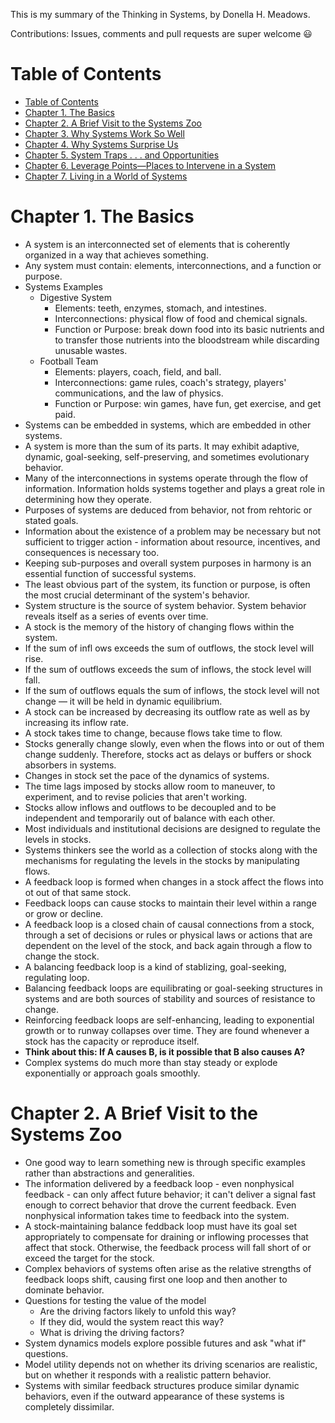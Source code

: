 


This is my summary of the Thinking in Systems, by Donella H. Meadows.

Contributions: Issues, comments and pull requests are super welcome 😃
<!-- TOC depthFrom:1 depthTo:6 withLinks:1 updateOnSave:1 orderedList:0 -->
# Table of Contents
- [Table of Contents](#table-of-contents)
- [Chapter 1. The Basics](#chapter-1-the-basics)
- [Chapter 2. A Brief Visit to the Systems Zoo](#chapter-2-a-brief-visit-to-the-systems-zoo)
- [Chapter 3. Why Systems Work So Well ](#chapter-3-why-systems-work-so-well)
- [Chapter 4. Why Systems Surprise Us](#chapter-4-why-systems-surprise-us)
- [Chapter 5. System Traps . . . and Opportunities](#chapter-5-systems-traps-and-opportunities)
- [Chapter 6. Leverage Points—Places to Intervene in a System ](#chapter-6-leverage-points-places-to-intervence-in-a-system)
- [Chapter 7. Living in a World of Systems](#chapter-7-living-in-a-world-of-systems)
<!-- /TOC -->

# Chapter 1. The Basics
 - A system is an interconnected set of elements that is coherently
   organized in a way that achieves something.
 - Any system must contain: elements, interconnections, and a function
   or purpose.
 - Systems Examples
	 - Digestive System
		 - Elements: teeth, enzymes, stomach, and intestines.
		 - Interconnections: physical flow of food and chemical signals.
		 - Function or Purpose: break down food into its basic nutrients and to transfer those nutrients into the bloodstream while discarding unusable wastes.
	 - Football Team
		 - Elements: players, coach, field, and ball.
		 - Interconnections: game rules, coach's strategy, players' communications, and the law of physics.
		 - Function or Purpose: win games, have fun, get exercise, and get paid.
 - Systems can be embedded in systems, which are embedded in other systems.
 - A system is more than the sum of its parts. It may exhibit adaptive, dynamic, goal-seeking, self-preserving, and sometimes evolutionary behavior.
 - Many of the interconnections in systems operate through the flow of information. Information holds systems together and plays a great role in determining how they operate.
 - Purposes of systems are deduced from behavior, not from rehtoric or stated goals.
 - Information about the existence of a problem may be necessary but not sufficient to trigger action - information about resource, incentives, and consequences is necessary too.
 - Keeping sub-purposes and overall system purposes in harmony is an essential function of successful systems.
 - The least obvious part of the system, its function or purpose, is often the most crucial determinant of the system's behavior.
 -  System structure is the source of system behavior. System behavior reveals itself as a series of events over time.
 -  A stock is the memory of the history of changing flows within the system.
 - If the sum of infl ows exceeds the sum of outflows, the stock level will rise.
 - If the sum of outflows exceeds the sum of inflows, the stock level will fall.
 - If the sum of outflows equals the sum of inflows, the stock level will not change — it will be held in dynamic equilibrium.
 - A stock can be increased by decreasing its outflow rate as well as by increasing its inflow rate.
 - A stock takes time to change, because flows take time to flow.
 - Stocks generally change slowly, even when the flows into or out of them change suddenly. Therefore, stocks act as delays or buffers or shock absorbers in systems.
 - Changes in stock set the pace of the dynamics of systems.
 - The time lags imposed by stocks allow room to maneuver, to experiment, and to revise policies that aren't working.
 - Stocks allow inflows and outflows to be decoupled and to be independent and temporarily out of balance with each other.
 - Most individuals and institutional decisions are designed to regulate the levels in stocks.
 - Systems thinkers see the world as a collection of stocks along with the mechanisms for regulating the levels in the stocks by manipulating flows.
 - A feedback loop is formed when changes in a stock affect the flows into ot out of that same stock.
 - Feedback loops can cause stocks to maintain their level within a range or grow or decline.
 - A feedback loop is a closed chain of causal connections from a stock, through a set of decisions or rules or physical laws or actions that are dependent on the level of the stock, and back again through a flow to change the stock.
 - A balancing feedback loop is a kind of stablizing, goal-seeking, regulating loop.
 - Balancing feedback loops are equilibrating or goal-seeking structures in systems and are both sources of stability and sources of resistance to change.
 - Reinforcing feedback loops are self-enhancing, leading to exponential growth or to runway collapses over time. They are found whenever a stock has the capacity or reproduce itself.
 - **Think about this: If A causes B, is it possible that B also causes A?**
 - Complex systems do much more than stay steady or explode exponentially or approach goals smoothly.

# Chapter 2. A Brief Visit to the Systems Zoo

 - One good way to learn something new is through specific examples rather than abstractions and generalities.
 - The information delivered by a feedback loop - even nonphysical feedback - can only affect future behavior; it can't deliver a signal fast enough to correct behavior that drove the current feedback. Even nonphysical information takes time to feedback into the system.
 - A stock-maintaining balance feddback loop must have its goal set appropriately to compensate for draining or inflowing processes that affect that stock. Otherwise, the feedback process will fall short of or exceed the target for the stock.
 - Complex behaviors of systems often arise as the relative strengths of feedback loops shift, causing first one loop and then another to dominate behavior.
 - Questions for testing the value of the model
	 - Are the driving factors likely to unfold this way?
	 - If they did, would the system react this way?
	 - What is driving the driving factors?
 - System dynamics models explore possible futures and ask "what if" questions.
 - Model utility depends not on whether its driving scenarios are realistic, but on whether it responds with a realistic pattern behavior.
 - Systems with similar feedback structures produce similar dynamic behaviors, even if the outward appearance of these systems is completely dissimilar.
